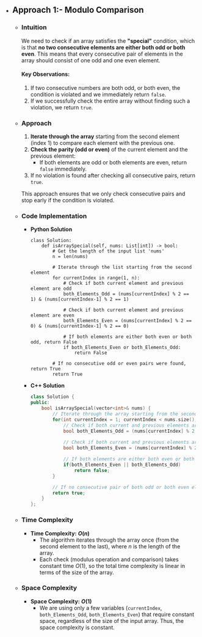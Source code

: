 - ## Approach 1:- Modulo Comparison
    - ### Intuition
        We need to check if an array satisfies the **"special"** condition, which is that **no two consecutive elements are either both odd or both even**. This means that every consecutive pair of elements in the array should consist of one odd and one even element.
    
        #### Key Observations:
        1. If two consecutive numbers are both odd, or both even, the condition is violated and we immediately return `false`.
        2. If we successfully check the entire array without finding such a violation, we return `true`.

    - ### Approach
        1. **Iterate through the array** starting from the second element (index 1) to compare each element with the previous one.
        2. **Check the parity (odd or even)** of the current element and the previous element:
            - If both elements are odd or both elements are even, return `false` immediately.
        3. If no violation is found after checking all consecutive pairs, return `true`.

        This approach ensures that we only check consecutive pairs and stop early if the condition is violated.

    - ### Code Implementation
        - **Python Solution**
            ```python3 []
            class Solution:
                def isArraySpecial(self, nums: List[int]) -> bool:
                    # Get the length of the input list 'nums'
                    n = len(nums)
                    
                    # Iterate through the list starting from the second element
                    for currentIndex in range(1, n):
                        # Check if both current element and previous element are odd
                        both_Elements_Odd = (nums[currentIndex] % 2 == 1) & (nums[currentIndex-1] % 2 == 1)
                        
                        # Check if both current element and previous element are even
                        both_Elements_Even = (nums[currentIndex] % 2 == 0) & (nums[currentIndex-1] % 2 == 0)

                        # If both elements are either both even or both odd, return False
                        if both_Elements_Even or both_Elements_Odd:
                            return False
                    
                    # If no consecutive odd or even pairs were found, return True
                    return True
            ```
        - **C++ Solution**
            ```cpp []
            class Solution {
            public:
                bool isArraySpecial(vector<int>& nums) {
                    // Iterate through the array starting from the second element (index 1)
                    for(int currentIndex = 1; currentIndex < nums.size(); ++currentIndex) {
                        // Check if both current and previous elements are odd
                        bool both_Elements_Odd = (nums[currentIndex] % 2 == 1) & (nums[currentIndex-1] % 2 == 1);
                        
                        // Check if both current and previous elements are even
                        bool both_Elements_Even = (nums[currentIndex] % 2 == 0) & (nums[currentIndex-1] % 2 == 0);

                        // If both elements are either both even or both odd, return false
                        if(both_Elements_Even || both_Elements_Odd)
                            return false;
                    }

                    // If no consecutive pair of both odd or both even elements is found, return true
                    return true;
                }
            };
            ```

    - ### Time Complexity
        - **Time Complexity:** **$O(n)$**
            - The algorithm iterates through the array once (from the second element to the last), where $n$ is the length of the array. 
            - Each check (modulus operation and comparison) takes constant time $O(1)$, so the total time complexity is linear in terms of the size of the array.

    - ### Space Complexity
        - **Space Complexity:** **$O(1)$**
            - We are using only a few variables (`currentIndex`, `both_Elements_Odd`, `both_Elements_Even`) that require constant space, regardless of the size of the input array. Thus, the space complexity is constant.